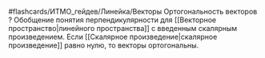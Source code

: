 #flashcards/ИТМО_гейдев/Линейка/Векторы
Ортогональность векторов
?
Обобщение понятия перпендикулярности для [[Векторное пространство|линейного пространства]] с введенным скалярным произведением. Если [[Скалярное произведение|скалярное произведение]] равно нулю, то векторы ортогональны.
